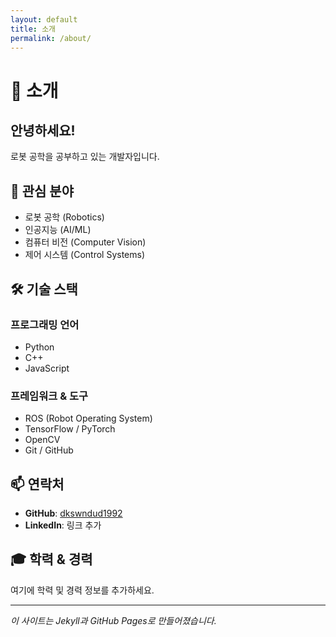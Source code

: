 ```yaml
---
layout: default
title: 소개
permalink: /about/
---
```


# 👤 소개

## 안녕하세요!

로봇 공학을 공부하고 있는 개발자입니다.

## 🎯 관심 분야

- 로봇 공학 (Robotics)
- 인공지능 (AI/ML)
- 컴퓨터 비전 (Computer Vision)
- 제어 시스템 (Control Systems)

## 🛠️ 기술 스택

### 프로그래밍 언어
- Python
- C++
- JavaScript

### 프레임워크 & 도구
- ROS (Robot Operating System)
- TensorFlow / PyTorch
- OpenCV
- Git / GitHub

## 📫 연락처

- **GitHub**: [dkswndud1992](https://github.com/dkswndud1992)
- **LinkedIn**: 링크 추가

## 🎓 학력 & 경력

여기에 학력 및 경력 정보를 추가하세요.

---

*이 사이트는 Jekyll과 GitHub Pages로 만들어졌습니다.*
